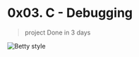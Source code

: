# 0x03. C - Debugging
>
>project Done in 3 days

![Betty style](https://img.shields.io/badge/betty-style%20guide-purple?style=round-square)
